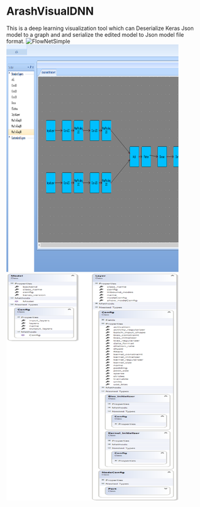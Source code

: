 # ArashVisualDNN
This is a deep learning visualization tool which can Deserialize Keras Json model to a graph and and serialize the edited model to Json model file format.
<img src="Json.png" alt="FlowNetSimple" class="inline" height="595" width="450"/>
<img src="DeepVis.png" alt="FlowNetSimple" class="inline" height="595" width="450"/>
<img src="LayerAndModelClassObject.png" alt="FlowNetSimple" class="inline" height="595" width="450"/>
